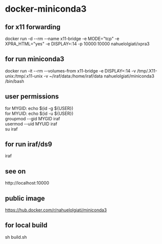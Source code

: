 # docker-miniconda3

## for x11 forwarding
docker run -d --rm --name x11-bridge -e MODE="tcp" -e XPRA_HTML="yes" -e DISPLAY=:14 -p 10000:10000 nahuelolgiati/xpra3

## for run miniconda3
docker run -it --rm --volumes-from x11-bridge -e DISPLAY=:14 -v /tmp/.X11-unix:/tmp/.x11-unix -v ~/iraf/data:/home/iraf/data nahuelolgiati/miniconda3 /bin/bash

## user permissions
for MYGID: echo $(id -g ${USER}) <br/>
for MYUID: echo $(id -u ${USER}) <br/>
groupmod --gid MYGID iraf<br/>
usermod  --uid MYUID iraf<br/>
su iraf

## for run iraf/ds9
iraf

## see on
http://localhost:10000

## public image
https://hub.docker.com/r/nahuelolgiati/miniconda3

## for local build
sh build.sh
